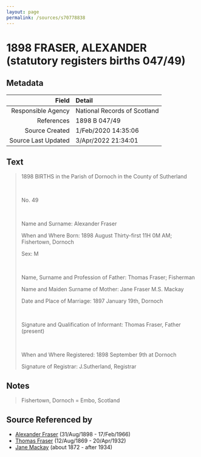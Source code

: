 ```yaml
---
layout: page
permalink: /sources/s70778838
---
```


# 1898 FRASER, ALEXANDER (statutory registers births 047/49)

## Metadata

Field | Detail
---:|:---
Responsible Agency | National Records of Scotland
References | 1898 B 047/49
Source Created | 1/Feb/2020 14:35:06
Source Last Updated | 3/Apr/2022 21:34:01

## Text

> 1898 BIRTHS in the Parish of Dornoch in the County of Sutherland
>
> <br/>
>
> No. 49
>
> <br/>
>
> Name and Surname: Alexander Fraser
>
> When and Where Born: 1898 August Thirty-first 11H 0M AM; Fishertown, Dornoch
>
> Sex: M
>
> <br/>
>
> Name, Surname and Profession of Father: Thomas Fraser; Fisherman
>
> Name and Maiden Surname of Mother: Jane Fraser M.S. Mackay
>
> Date and Place of Marriage: 1897 January 19th, Dornoch
>
> <br/>
>
> Signature and Qualification of Informant: Thomas Fraser, Father (present)
>
> <br/>
>
> When and Where Registered: 1898 September 9th at Dornoch
>
> Signature of Registrar: J.Sutherland, Registrar
>

## Notes

> Fishertown, Dornoch = Embo, Scotland
>


## Source Referenced by

* [Alexander Fraser](../people/@91293396@-alexander-fraser-b1898-8-31-d1966-2-17.md) (31/Aug/1898 - 17/Feb/1966)
* [Thomas Fraser](../people/@69725432@-thomas-fraser-b1869-8-12-d1932-4-20.md) (12/Aug/1869 - 20/Apr/1932)
* [Jane Mackay](../people/@33561724@-jane-mackay-b1872-d1934.md) (about 1872 - after 1934)
